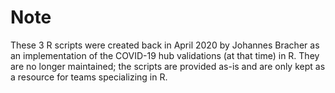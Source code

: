 # Note

These 3 R scripts were created back in April 2020 by Johannes Bracher as an implementation of the COVID-19
hub validations (at that time) in R. They are no longer maintained; the scripts are provided as-is and are
only kept as a resource for teams specializing in R.
